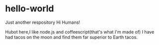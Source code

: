 # hello-world
Just another respository
Hi Humans!

Hubot here,I like node.js and coffeescript(that's what I'm made of)
I have had tacos on the moon and find them far superior to Earth tacos.
